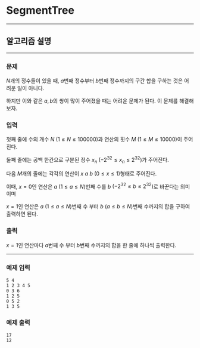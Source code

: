 # SegmentTree
---
## 알고리즘 설명

---
### 문제
$N$개의 정수들이 있을 때, $a$번째 정수부터 $b$번째 정수까지의 구간 합을 구하는 것은 어려운 일이 아니다.

하지만 이와 같은 $a, b$의 쌍이 많이 주어졌을 때는 어려운 문제가 된다. 이 문제를 해결해 보자.

### 입력
첫째 줄에 수의 개수 $N$ $(1 ≤ N ≤ 100000)$과 연산의 횟수 $M$ $(1 ≤ M ≤ 10000)$이 주어진다.

둘째 줄에는 공백 한칸으로 구분된 정수 $x_n$ $(-2^{32} ≤ x_n ≤ 2^{32})$가 주어진다. 

다음 $M$개의 줄에는 각각의 연산이 $x$ $a$ $b$ $(0 ≤ x ≤ 1)$형태로 주어진다.

이때, $x=0$인 연산은 $a$ $(1 ≤ a ≤ N)$번째 수를 $b$ $(-2^{32} ≤ b ≤ 2^{32})$로 바꾼다는 의미이며

$x=1$인 연산은 $a$ $(1 ≤ a ≤ N)$번째 수 부터 $b$ $(a ≤ b ≤ N)$번째 수까지의 합을 구하여 출력하면 된다.

### 출력
$x=1$인 연산마다 $a$번째 수 부터 $b$번째 수까지의 합을 한 줄에 하나씩 출력한다.

---
### 예제 입력
```
5 4
1 2 3 4 5
0 3 6
1 2 5
0 5 2
1 3 5
```

### 예제 출력
```
17
12
```